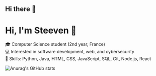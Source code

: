 ## Hi there 👋

# Hi, I'm Steeven 👋  

🎓 Computer Science student (2nd year, France)  
💻 Interested in software development, web, and cybersecurity  
🚀 Skills: Python, Java, HTML, CSS, JavaScript, SQL, Git, Node.js, React 

![Anurag's GitHub stats](https://github-readme-stats.vercel.app/api?username=anuraghazra&show_icons=true&theme=radical)
